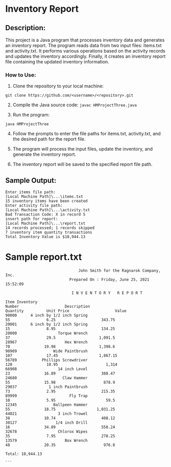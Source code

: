 # Inventory Report
## Description:
This project is a Java program that processes inventory data and generates an inventory report. The program reads data from two input files: items.txt and activity.txt. It performs various operations based on the activity records and updates the inventory accordingly. Finally, it creates an inventory report file containing the updated inventory information.

### How to Use:
1. Clone the repository to your local machine:

`git clone https://github.com/<username>/<repository>.git`

2. Compile the Java source code:
`javac HMProjectThree.java`

3. Run the program:

`java HMProjectThree`

4. Follow the prompts to enter the file paths for items.txt, activity.txt, and the desired path for the report file.

5. The program will process the input files, update the inventory, and generate the inventory report.

6. The inventory report will be saved to the specified report file path.

## Sample Output:

```
Enter items file path: 
[Local Machine Path]\...\items.txt
15 inventory items have been created
Enter activity file path:
[Local Machine Path]\...\activity.txt
Bad Transaction Code: X in record 5
insert path for report:
[Local Machine Path]\...\report.txt
14 records processed; 1 records skipped
7 inventory item quantity transactions
Total Inventory Value is $10,944.13
```
# Sample report.txt

```
								John Smith for the Ragnarok Company, Inc.
							Prepared On : Friday, June 25, 2021 15:52:09

							 I N V E N T O R Y   R E P O R T

Item Inventory
Number                    Description                            Quantity          Unit Price                    Value
90000      4 inch by 1/2 inch Spring                                  55                6.25                    343.75
20001      6 inch by 1/2 inch Spring                                  15                8.95                    134.25
20000                  Torque Wrench                                  37                29.5                   1,091.5
28967                     Hex Wrench                                  70               19.98                   1,398.6
90909                Wide Paintbrush                                 107               17.45                  1,867.15
56789           Phillips Screwdriver                                 120               10.95                     1,314
66908                  14 inch Level                                  23               16.89                    388.47
24680                    Claw Hammer                                  55               15.98                     878.9
29037              1 inch Paintbrush                                  73                2.95                    215.35
89999                       Fly Trap                                  10                5.95                      59.5
12345                Ballpeen Hammer                                  55               18.75                  1,031.25
44021                  3 inch Trowel                                  38               10.74                    408.12
30127                 1/4 inch Drill                                  16               34.89                    558.24
32678                  Chlorox Wipes                                  35                7.95                    278.25
13579                     Box Wrench                                  48               20.35                     976.8
                                                                                                       Total: 10,944.13
                                                                                                       ```
